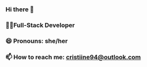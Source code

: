 ### Hi there 👋
### ✍🏿Full-Stack Developer
### 😄 Pronouns: she/her
### 📫 How to reach me: cristiine94@outlook.com

<!--
**GabrieleeCris/GabrieleeCris** is a ✨ _special_ ✨ repository because its `README.md` (this file) appears on your GitHub profile.

Here are some ideas to get you started:

- 🔭 I’m currently working on ...
- 🌱 I’m currently learning ...
- 👯 I’m looking to collaborate on ...
- 🤔 I’m looking for help with ...
- 💬 Ask me about ...
- 📫 How to reach me: ...
- 😄 Pronouns: ...
- ⚡ Fun fact: ...
-->

